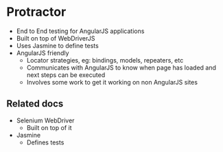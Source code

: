 Protractor
==========

- End to End testing for AngularJS applications
- Built on top of WebDriverJS
- Uses Jasmine to define tests
- AngularJS friendly
  - Locator strategies, eg: bindings, models, repeaters, etc
  - Communicates with AngularJS to know when page has loaded and next steps can be executed
  - Involves some work to get it working on non AngularJS sites

Related docs
------------

- Selenium WebDriver
  - Built on top of it
- Jasmine
  - Defines tests
